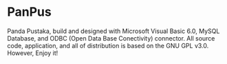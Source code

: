 # PanPus
Panda Pustaka, build and designed with Microsoft Visual Basic 6.0, MySQL Database, and ODBC (Open Data Base Conectivity) connector. All source code, application, and all of distribution is based on the GNU GPL v3.0. However, Enjoy it!

